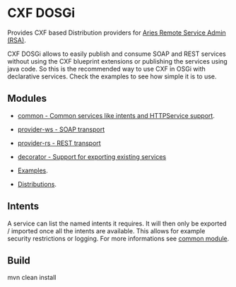 # CXF DOSGi

Provides CXF based Distribution providers for [Aries Remote Service Admin (RSA)](http://aries.apache.org/modules/rsa.html).

CXF DOSGi allows to easily publish and consume SOAP and REST services without using the CXF blueprint extensions or publishing the services using java code. So this is the recommended way to use CXF in OSGi with declarative services. Check the examples to see how simple it is to use.

## Modules

* [common - Common services like intents and HTTPService support](common).
* [provider-ws - SOAP transport](provider-ws) 
* [provider-rs - REST transport](provider-rs)
* [decorator - Support for exporting existing services](decorator)

* [Examples](samples).
* [Distributions](distribution).

## Intents

A service can list the named intents it requires. It will then only be exported / imported 
once all the intents are available. This allows for example security restrictions or logging.
For more informations see [common module](common).

## Build

mvn clean install
